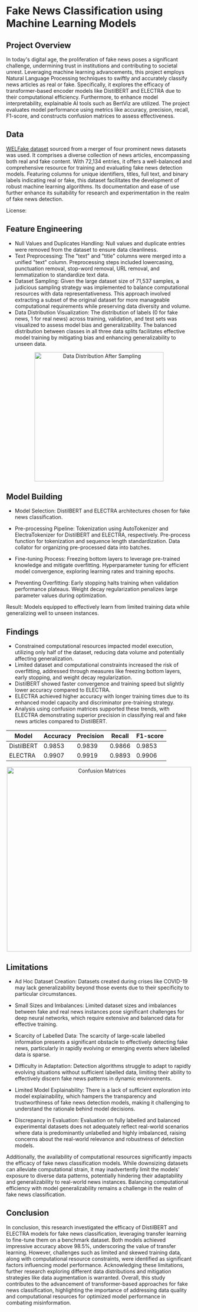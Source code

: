 # Fake News Classification using Machine Learning Models

## Project Overview

In today's digital age, the proliferation of fake news poses a significant challenge, undermining trust in institutions and contributing to societal unrest. Leveraging machine learning advancements, this project employs Natural Language Processing techniques to swiftly and accurately classify news articles as real or fake. Specifically, it explores the efficacy of transformer-based encoder models like DistilBERT and ELECTRA due to their computational efficiency. Furthermore, to enhance model interpretability, explainable AI tools such as BertViz are utilized. The project evaluates model performance using metrics like accuracy, precision, recall, F1-score, and constructs confusion matrices to assess effectiveness.

## Data

 [WELFake dataset](https://zenodo.org/records/4561253) sourced from a merger of four prominent news datasets was used. It comprises a diverse collection of news articles, encompassing both real and fake content. With 72,134 entries, it offers a well-balanced and comprehensive resource for training and evaluating fake news detection models. Featuring columns for unique identifiers, titles, full text, and binary labels indicating real or fake, this dataset facilitates the development of robust machine learning algorithms. Its documentation and ease of use further enhance its suitability for research and experimentation in the realm of fake news detection.

 License:

 ## Feature Engineering
- Null Values and Duplicates Handling: Null values and duplicate entries were removed from the dataset to ensure data cleanliness.
- Text Preprocessing: The "text" and "title" columns were merged into a unified "text" column. Preprocessing steps included lowercasing, punctuation removal, stop-word removal, URL removal, and lemmatization to standardize text data.
- Dataset Sampling: Given the large dataset size of 71,537 samples, a judicious sampling strategy was implemented to balance computational resources with data representativeness. This approach involved extracting a subset of the original dataset for more manageable computational requirements while preserving data diversity and volume.
- Data Distribution Visualization: The distribution of labels (0 for fake news, 1 for real news) across training, validation, and test sets was visualized to assess model bias and generalizability. The balanced distribution between classes in all three data splits facilitates effective model training by mitigating bias and enhancing generalizability to unseen data.

 <p align="center">
    <img src="" alt="Data Distribution After Sampling" width="350"/>
</p>

## Model Building

- Model Selection: DistilBERT and ELECTRA architectures chosen for fake news classification.

- Pre-processing Pipeline:
Tokenization using AutoTokenizer and ElectraTokenizer for DistilBERT and ELECTRA, respectively.
Pre-process function for tokenization and sequence length standardization.
Data collator for organizing pre-processed data into batches.

- Fine-tuning Process:
Freezing bottom layers to leverage pre-trained knowledge and mitigate overfitting.
Hyperparameter tuning for efficient model convergence, exploring learning rates and training epochs.

- Preventing Overfitting:
Early stopping halts training when validation performance plateaus.
Weight decay regularization penalizes large parameter values during optimization.

Result: Models equipped to effectively learn from limited training data while generalizing well to unseen instances.

## Findings

- Constrained computational resources impacted model execution, utilizing only half of the dataset, reducing data volume and potentially affecting generalization.
- Limited dataset and computational constraints increased the risk of overfitting, addressed through measures like freezing bottom layers, early stopping, and weight decay regularization.
- DistilBERT showed faster convergence and training speed but slightly lower accuracy compared to ELECTRA.
- ELECTRA achieved higher accuracy with longer training times due to its enhanced model capacity and discriminator pre-training strategy.
- Analysis using confusion matrices supported these trends, with ELECTRA demonstrating superior precision in classifying real and fake news articles compared to DistilBERT.

| Model      | Accuracy | Precision | Recall  | F1-score |
|------------|----------|-----------|---------|----------|
| DistilBERT | 0.9853   | 0.9839    | 0.9866  | 0.9853   |
| ELECTRA    | 0.9907   | 0.9919    | 0.9893  | 0.9906   |

 <p align="center">
    <img src="" alt="Confusion Matrices" width="500"/>
</p>

## Limitations

- Ad Hoc Dataset Creation: Datasets created during crises like COVID-19 may lack generalizability beyond those events due to their specificity to particular circumstances.
   
- Small Sizes and Imbalances: Limited dataset sizes and imbalances between fake and real news instances pose significant challenges for deep neural networks, which require extensive and balanced data for effective training.
   
- Scarcity of Labelled Data: The scarcity of large-scale labelled information presents a significant obstacle to effectively detecting fake news, particularly in rapidly evolving or emerging events where labelled data is sparse.
   
- Difficulty in Adaptation: Detection algorithms struggle to adapt to rapidly evolving situations without sufficient labelled data, limiting their ability to effectively discern fake news patterns in dynamic environments.
   
- Limited Model Explainability: There is a lack of sufficient exploration into model explainability, which hampers the transparency and trustworthiness of fake news detection models, making it challenging to understand the rationale behind model decisions.
   
- Discrepancy in Evaluation: Evaluation on fully labelled and balanced experimental datasets does not adequately reflect real-world scenarios where data is predominantly unlabelled and highly imbalanced, raising concerns about the real-world relevance and robustness of detection models.

Additionally, the availability of computational resources significantly impacts the efficacy of fake news classification models. While downsizing datasets can alleviate computational strain, it may inadvertently limit the models' exposure to diverse data patterns, potentially hindering their adaptability and generalizability to real-world news instances. Balancing computational efficiency with model generalizability remains a challenge in the realm of fake news classification.

## Conclusion

In conclusion, this research investigated the efficacy of DistilBERT and ELECTRA models for fake news classification, leveraging transfer learning to fine-tune them on a benchmark dataset. Both models achieved impressive accuracy above 98.5%, underscoring the value of transfer learning. However, challenges such as limited and skewed training data, along with computational resource constraints, were identified as significant factors influencing model performance. Acknowledging these limitations, further research exploring different data distributions and mitigation strategies like data augmentation is warranted. Overall, this study contributes to the advancement of transformer-based approaches for fake news classification, highlighting the importance of addressing data quality and computational resources for optimized model performance in combating misinformation.












